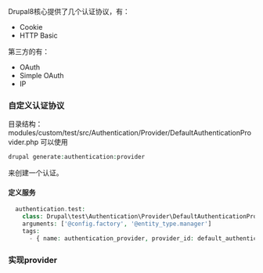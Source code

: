 Drupal8核心提供了几个认证协议，有：

* Cookie
* HTTP Basic

第三方的有：

* OAuth
* Simple OAuth
* IP

### 自定义认证协议

目录结构：modules/custom/test/src/Authentication/Provider/DefaultAuthenticationProvider.php
可以使用
```php
drupal generate:authentication:provider
```
来创建一个认证。

#### 定义服务
```php
  authentication.test:
    class: Drupal\test\Authentication\Provider\DefaultAuthenticationProvider
    arguments: ['@config.factory', '@entity_type.manager']
    tags:
      - { name: authentication_provider, provider_id: default_authentication_provider, priority: 100 }
```

### 实现provider
```php

```